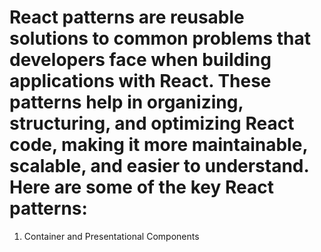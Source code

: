 # React patterns are reusable solutions to common problems that developers face when building applications with React. These patterns help in organizing, structuring, and optimizing React code, making it more maintainable, scalable, and easier to understand. Here are some of the key React patterns:

1. Container and Presentational Components
